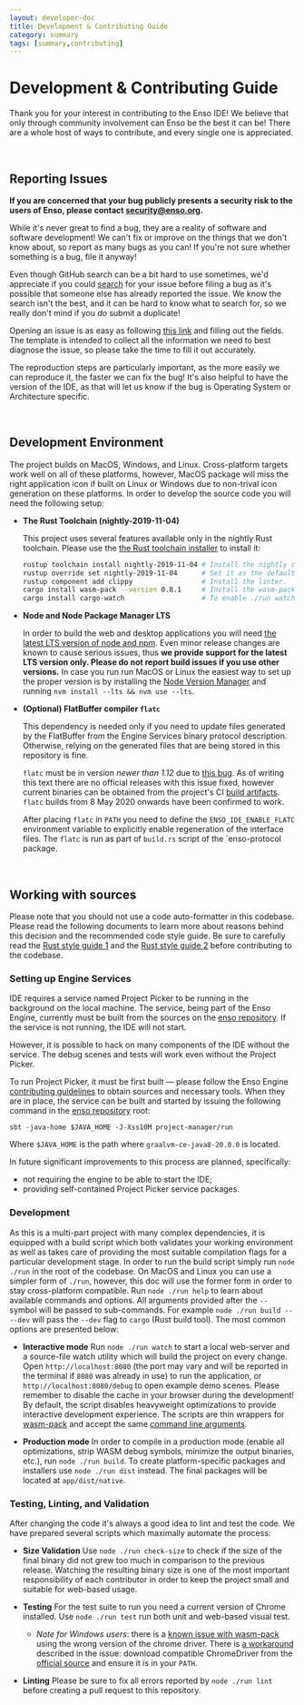 ```yaml
---
layout: developer-doc
title: Development & Contributing Guide
category: summary
tags: [summary,contributing]
---
```


# Development & Contributing Guide
Thank you for your interest in contributing to the Enso IDE! We believe that only through community
involvement can Enso be the best it can be! There are a whole host of ways to contribute, and every
single one is appreciated.

<br/>

## Reporting Issues

**If you are concerned that your bug publicly presents a security risk to the users of Enso, please
contact [security@enso.org](mailto:security@enso.org).**

While it's never great to find a bug, they are a reality of software and software development! We
can't fix or improve on the things that we don't know about, so report as many bugs as you can! If
you're not sure whether something is a bug, file it anyway!

Even though GitHub search can be a bit hard to use sometimes, we'd appreciate if you could
[search](https://github.com/luna/enso/search?q=&type=Issues&utf8=%E2%9C%93) for your issue before
filing a bug as it's possible that someone else has already reported the issue. We know the search
isn't the best, and it can be hard to know what to search for, so we really don't mind if you _do_
submit a duplicate!

Opening an issue is as easy as following [this link](https://github.com/luna/ide/issues/new?template=bug-report.md)
and filling out the fields. The template is intended to collect all the information we need to best
diagnose the issue, so please take the time to fill it out accurately.

The reproduction steps are particularly important, as the more easily we can reproduce it, the
faster we can fix the bug! It's also helpful to have the version of the IDE, as that will let us
know if the bug is Operating System or Architecture specific.

<br/>

## Development Environment
The project builds on MacOS, Windows, and Linux. Cross-platform targets work well on all of these
platforms, however, MacOS package will miss the right application icon if built on Linux or Windows
due to non-trival icon generation on these platforms. In order to develop the source code you will
need the following setup:

- **The Rust Toolchain (nightly-2019-11-04)**

  This project uses several features available only in the nightly Rust toolchain.  Please use the
  [the Rust toolchain installer](https://rustup.rs) to install it:

  ```bash
  rustup toolchain install nightly-2019-11-04 # Install the nightly channel.
  rustup override set nightly-2019-11-04      # Set it as the default toolchain for this folder.
  rustup component add clippy                 # Install the linter.
  cargo install wasm-pack --version 0.8.1     # Install the wasm-pack toolkit.
  cargo install cargo-watch                   # To enable ./run watch utility
  ```

- **Node and Node Package Manager LTS**

  In order to build the web and desktop applications you will need
  [the latest LTS version of node and npm](https://nodejs.org/en/download). Even minor release
  changes are known to cause serious issues, thus **we provide support for the latest LTS version
  only. Please do not report build issues if you use other versions.** In case you run run MacOS or
  Linux the easiest way to set up the proper version is by installing the
  [Node Version Manager](https://github.com/nvm-sh/nvm) and running
  `nvm install --lts && nvm use --lts`.

- **(Optional) FlatBuffer compiler `flatc`**

  This dependency is needed only if you need to update files generated by the FlatBuffer from the
  Engine Services binary protocol description. Otherwise, relying on the generated files that are
  being stored in this repository is fine.

  `flatc` must be in version *newer than 1.12* due to 
  [this bug](https://github.com/google/flatbuffers/issues/5055). As of writing this text there
  are no official releases with this issue fixed, however current binaries can be obtained from the
  project's CI 
  [build artifacts](https://github.com/google/flatbuffers/actions?query=branch%3Amaster). `flatc`
  builds from 8 May 2020 onwards have been confirmed to work.

  After placing `flatc` in `PATH` you need to define the `ENSO_IDE_ENABLE_FLATC` environment
  variable to explicitly enable regeneration of the interface files. The `flatc` is run as part of
  `build.rs` script of the `enso-protocol package.

<br/>

## Working with sources
Please note that you should not use a code auto-formatter in this codebase. Please read the
following documents to learn more about reasons behind this decision and the recommended code style
guide. Be sure to carefully read the
[Rust style guide 1](./contributing/style-guide.md)
and the [Rust style guide 2](https://dev.enso.org/docs/style-guide/rust.html)
before contributing to the codebase.

### Setting up Engine Services
IDE requires a service named Project Picker to be running in the background on the local machine.
The service, being part of the Enso Engine, currently must be built from the sources on the [enso
repository](https://github.com/luna/enso). If the service is not running, the IDE will not start.

However, it is possible to hack on many components of the IDE without the service. The debug scenes
and tests will work even without the Project Picker.

To run Project Picker, it must be first built — please follow the Enso Engine [contributing
guidelines](https://github.com/luna/enso/blob/main/docs/CONTRIBUTING.md) to obtain sources and
necessary tools. When they are in place, the service can be built and started by issuing the
following command in the [enso repository](https://github.com/luna/enso) root:
```
sbt -java-home $JAVA_HOME -J-Xss10M project-manager/run
```

Where `$JAVA_HOME` is the path where `graalvm-ce-java8-20.0.0` is located.

In future significant improvements to this process are planned, specifically:
* not requiring the engine to be able to start the IDE;
* providing self-contained Project Picker service packages.

### Development
As this is a multi-part project with many complex dependencies, it is equipped with a build script
which both validates your working environment as well as takes care of providing the most suitable
compilation flags for a particular development stage. In order to run the build script simply run
`node ./run` in the root of the codebase. On MacOS and Linux you can use a simpler form of `./run`,
however, this doc will use the former form in order to stay cross-platform compatible. Run
`node ./run help` to learn about available commands and options. All arguments provided after the
`--` symbol will be passed to sub-commands. For example `node ./run build -- --dev` will pass the
`--dev` flag to `cargo` (Rust build tool). The most common options are presented below:

- **Interactive mode**
  Run `node ./run watch` to start a local web-server and a source-file watch utility which will
  build the project on every change. Open `http://localhost:8080` (the port may vary and will be
  reported in the terminal if `8080` was already in use) to run the application, or
  `http://localhost:8080/debug` to open example demo scenes. Please remember to disable the cache in
  your browser during the development! By default, the script disables heavyweight optimizations to
  provide interactive development experience. The scripts are thin wrappers for
  [wasm-pack](https://github.com/rustwasm/wasm-pack) and accept the same
  [command line arguments](https://rustwasm.github.io/wasm-pack/book/commands/build.html).

- **Production mode**
  In order to compile in a production mode (enable all optimizations, strip WASM debug symbols,
  minimize the output binaries, etc.), run `node ./run build`. To create platform-specific packages
  and installers use `node ./run dist` instead. The final packages will be located at
  `app/dist/native`.

### Testing, Linting, and Validation
After changing the code it's always a good idea to lint and test the code. We have prepared several
scripts which maximally automate the process:

- **Size Validation**
  Use `node ./run check-size` to check if the size of the final binary did not grew too much in
  comparison to the previous release. Watching the resulting binary size is one of the most
  important responsibility of each contributor in order to keep the project small and suitable for
  web-based usage.

- **Testing**
  For the test suite to run you need a current version of Chrome installed.
  Use `node ./run test` run both unit and web-based visual test.

  - *Note for Windows users*:
    there is a [known issue with wasm-pack](https://github.com/rustwasm/wasm-pack/issues/611) using the
    wrong version of the chrome driver. There is
    [a workaround](https://github.com/rustwasm/wasm-pack/issues/611#issuecomment-522093207) described in
    the issue: download compatible ChromeDriver from the
    [official source](https://chromedriver.chromium.org/downloads) and ensure it is in your `PATH`.

- **Linting**
  Please be sure to fix all errors reported by `node ./run lint` before creating a pull request to
  this repository.


